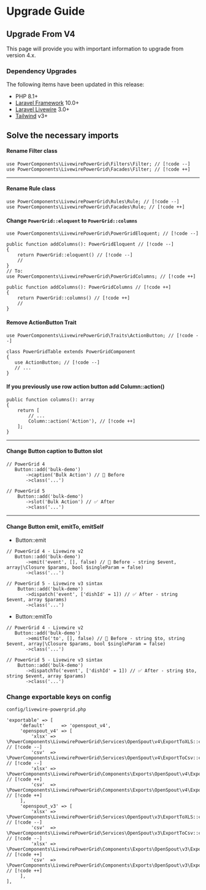 # Upgrade Guide

## Upgrade From V4

This page will provide you with important information to upgrade from version 4.x.

### Dependency Upgrades

The following items have been updated in this release:

* PHP 8.1+
* [Laravel Framework](https://laravel.com/) 10.0+
* [Laravel Livewire](https://livewire.laravel.com/) 3.0+
* [Tailwind](https://tailwindcss.com/) v3+

## Solve the necessary imports

#### Rename Filter class

```php{4}
use PowerComponents\LivewirePowerGrid\Filters\Filter; // [!code --]
use PowerComponents\LivewirePowerGrid\Facades\Filter; // [!code ++]
```

---

#### Rename Rule class

```php{4}
use PowerComponents\LivewirePowerGrid\Rules\Rule; // [!code --]
use PowerComponents\LivewirePowerGrid\Facades\Rule; // [!code ++]
```

#### Change `PowerGrid::eloquent` to `PowerGrid::columns`

```php{10,14}
use PowerComponents\LivewirePowerGrid\PowerGridEloquent; // [!code --]

public function addColumns(): PowerGridEloquent // [!code --]
{
    return PowerGrid::eloquent() // [!code --]
    // 
}
// To:
use PowerComponents\LivewirePowerGrid\PowerGridColumns; // [!code ++]

public function addColumns(): PowerGridColumns // [!code ++]
{
    return PowerGrid::columns() // [!code ++]
    // 
}
```

#### Remove ActionButton Trait

```php{1,5}
use PowerComponents\LivewirePowerGrid\Traits\ActionButton; // [!code --]

class PowerGridTable extends PowerGridComponent 
{
   use ActionButton; // [!code --]
   // ...
}
```

#### If you previously use row action button add Column::action()

```php{5}
public function columns(): array
{
    return [
        // ...
        Column::action('Action'), // [!code ++]
    ];
}
```

---

#### Change Button caption to Button slot

```php{8}
// PowerGrid 4
   Button::add('bulk-demo')
       ->caption('Bulk Action') // 🚫 Before 
       ->class('...')
       
// PowerGrid 5
    Button::add('bulk-demo')
       ->slot('Bulk Action') // ✅ After 
       ->class('...')
```

---

#### Change Button emit, emitTo, emitSelf

* Button::emit
```php{8}
// PowerGrid 4 - Livewire v2
   Button::add('bulk-demo') 
       ->emit('event', [], false) // 🚫 Before - string $event, array|\Closure $params, bool $singleParam = false)
       ->class('...')
       
// PowerGrid 5 - Livewire v3 sintax
    Button::add('bulk-demo')
       ->dispatch('event', ['dishId' = 1]) // ✅ After - string $event, array $params)
       ->class('...')
```

* Button::emitTo
```php{8}
// PowerGrid 4 - Livewire v2
   Button::add('bulk-demo')
       ->emitTo('to', [], false) // 🚫 Before - string $to, string $event, array|\Closure $params, bool $singleParam = false)
       ->class('...')
       
// PowerGrid 5 - Livewire v3 sintax
    Button::add('bulk-demo') 
       ->dispatchTo('event', ['dishId' = 1]) // ✅ After - string $to, string $event, array $params)
       ->class('...')
```

### Change exportable keys on config

`config/livewire-powergrid.php`

```php{8-9,16-17}
'exportable' => [
     'default'      => 'openspout_v4',
     'openspout_v4' => [
         'xlsx' => \PowerComponents\LivewirePowerGrid\Services\OpenSpout\v4\ExportToXLS::class, // [!code --]
         'csv'  => \PowerComponents\LivewirePowerGrid\Services\OpenSpout\v4\ExportToCsv::class,  // [!code --]
         'xlsx' => \PowerComponents\LivewirePowerGrid\Components\Exports\OpenSpout\v4\ExportToXLS::class,  // [!code ++]
         'csv'  => \PowerComponents\LivewirePowerGrid\Components\Exports\OpenSpout\v4\ExportToCsv::class,  // [!code ++]
     ],
     'openspout_v3' => [
         'xlsx' => \PowerComponents\LivewirePowerGrid\Services\OpenSpout\v3\ExportToXLS::class, // [!code --]
         'csv'  => \PowerComponents\LivewirePowerGrid\Services\OpenSpout\v3\ExportToCsv::class, // [!code --]
         'xlsx' => \PowerComponents\LivewirePowerGrid\Components\Exports\OpenSpout\v3\ExportToXLS::class, // [!code ++]
         'csv'  => \PowerComponents\LivewirePowerGrid\Components\Exports\OpenSpout\v3\ExportToCsv::class, // [!code ++]
     ],
],
```

